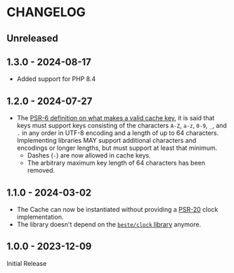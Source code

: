 # CHANGELOG

## Unreleased

## 1.3.0 - 2024-08-17

* Added support for PHP 8.4

## 1.2.0 - 2024-07-27

* The [PSR-6 definition on what makes a valid cache key](https://www.php-fig.org/psr/psr-6/#definitions), it is said that
  keys must support keys consisting of the characters `A-Z`, `a-z`, `0-9`, `_`, and `.` in any order in UTF-8
  encoding and a length of up to 64 characters. Implementing libraries MAY support additional characters and encodings
  or longer lengths, but must support at least that minimum.
  * Dashes (`-`) are now allowed in cache keys.
  * The arbitrary maximum key length of 64 characters has been removed.


## 1.1.0 - 2024-03-02

* The Cache can now be instantiated without providing a [PSR-20](https://www.php-fig.org/psr/psr-20/) clock implementation.
* The library doesn't depend on the [`beste/clock` library](https://github.com/beste/clock) anymore.

## 1.0.0 - 2023-12-09

Initial Release
